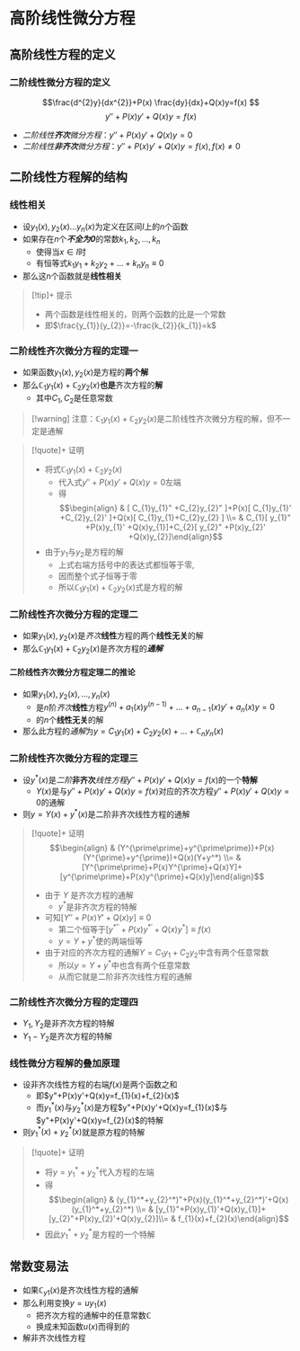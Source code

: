 # 高阶线性微分方程
## 高阶线性方程的定义

### 二阶线性微分方程的定义

$$\frac{d^{2}y}{dx^{2}}+P(x) \frac{dy}{dx}+Q(x)y=f(x) $$
 $$y''+P(x)y' +Q(x)y=f(x)$$


- *二阶线性**齐次**微分方程*：$y''+P(x)y' +Q(x)y=0$
- *二阶线性**非齐次**微分方程*：$y''+P(x)y' +Q(x)y=f(x),f(x)\neq 0$

## 二阶线性方程解的结构

### 线性相关

- 设$y_{1}(x),y_{2}(x)\dots y_{n}(x)$为定义在区间$I$上的$n$个函数
- 如果存在$n$个***不全为0***的常数$k_{1},k_{2},\dots ,k_{n}$
	- 使得当$x \in I$时
	- 有恒等式$k_{1}y_{1}+k_{2}y_{2}+\dots+k_{n}y_{n}\equiv0$
- 那么这n个函数就是**线性相关**

>[!tip]+  提示
> - 两个函数是线性相关的，则两个函数的比是一个常数
> - 即$\frac{y_{1}}{y_{2}}=-\frac{k_{2}}{k_{1}}=k$

### 二阶线性齐次微分方程的定理一

- 如果函数$y_{1}(x),y_{2}(x)$是方程的**两个解**
- 那么$\mathbb{C}_{1}y_{1}(x)+\mathbb{C}_{2}y_{2}(x)$**也是**齐次方程的**解**
	- 其中$C_{1},C_{2}$是任意常数


> [!warning] 注意：$\mathbb{C}_{1}y_{1}(x)+\mathbb{C}_{2}y_{2}(x)$是二阶线性齐次微分方程的解，但不一定是通解


>[!quote]+ 证明
> - 将式$\mathbb{C}_{1}y_{1}(x)+\mathbb{C}_{2}y_{2}(x)$
> 	- 代入式$y''+P(x)y' +Q(x)y=0$左端
> 	- 得$$\begin{align} & [  C_{1}y_{1}" +C_{2}y_{2}" ]+P(x)[ C_{1}y_{1}' +C_{2}y_{2}' ]+Q(x)[ C_{1}y_{1}+C_{2}y_{2} ]  \\=  &  C_{1}[ y_{1}" +P(x)y_{1}' +Q(x)y_{1}]+C_{2}[ y_{2}" +P(x)y_{2}' +Q(x)y_{2}]\end{align}$$
> - 由于$y_{1}$与$y_{2}$是方程的解
> 	- 上式右端方括号中的表达式都恒等于零,
> 	- 因而整个式子恒等于零
> 	- 所以$\mathbb{C}_{1}y_{1}(x)+\mathbb{C}_{2}y_{2}(x)$式是方程的解

### 二阶线性齐次微分方程的定理二

- 如果$y_{1}(x),y_{2}(x)$是*齐次***线性**方程的两个**线性无关**的解
- 那么$\mathbb{C}_{1}y_{1}(x)+\mathbb{C}_{2}y_{2}(x)$是齐次方程的***通解***

#### 二阶线性齐次微分方程定理二的推论

- 如果$y_{1}(x),y_{2}(x),\dots,y_{n}(x)$
	- 是$n$阶*齐次***线性**方程$y^{(n)}+a_{1}(x)y^{(n-1)}+\dots+a_{n-1}(x)y'+a_{n}(x)y=0$
	- 的$n$个**线性无关**的解
- 那么此方程的*通解*为$y=C_{1}y_{1}(x)+C_{2}y_{2}(x)+\dots+\mathbb{C}_{n}y_{n}(x)$


### 二阶线性齐次微分方程的定理三

- 设$y^{*}(x)$是*二阶***非齐次***线性方程*$y''+P(x)y'+Q(x)y=f(x)$的一个**特解**
	- $Y(x)$是与$y''+P(x)y'+Q(x)y=f(x)$对应的齐次方程$y''+P(x)y'+Q(x)y=0$的通解
- 则$y=Y(x)+y^{*}(x)$是二阶非齐次线性方程的通解
>[!quote]+ 证明
> $$\begin{align} & (Y^{\prime\prime}+y^{\prime\prime})+P(x)(Y^{\prime}+y^{\prime})+Q(x)(Y+y^*) \\= & [Y^{\prime\prime}+P(x)Y^{\prime}+Q(x)Y]+[y^{\prime\prime}+P(x)y^{\prime}+Q(x)y]\end{align}$$
> - 由于 $Y$ 是齐次方程的通解
> 	- $y^*$是非齐次方程的特解
> - 可知$[Y''+P(x)Y'+Q(x)y]\equiv0$
> 	- 第二个恒等于$[y^{*''}+P(x)y^{*'}+Q(x)y^{*}]\equiv f(x)$
> 	- $y=Y+y^*$使的两端恒等
> - 由于对应的齐次方程的通解$Y=C_1y_1+C_2y_2$中含有两个任意常数
> 	- 所以$y=Y+y^*$中也含有两个任意常数
> 	- 从而它就是二阶非齐次线性方程的通解

### 二阶线性齐次微分方程的定理四


- $Y_{1},Y_{2}$是非齐次方程的特解
- $Y_{1}-Y_{2}$是齐次方程的特解

### 线性微分方程解的叠加原理

- 设非齐次线性方程的右端$f(x)$是两个函数之和
	- 即$y"+P(x)y'+Q(x)y=f_{1}(x)+f_{2}(x)$
	- 而$y_{1}^*(x)$与$y_{2}^*(x)$是方程$y"+P(x)y'+Q(x)y=f_{1}(x)$与$y"+P(x)y'+Q(x)y=f_{2}(x)$的特解
- 则$y_{1}^*(x)+y_{2}^*(x)$就是原方程的特解


>[!quote]+ 证明
> - 将$y=y_{1}^{*}+y_{2}^{*}$代入方程的左端
> - 得 $$\begin{align} & (y_{1}^*+y_{2}^*)"+P(x)(y_{1}^*+y_{2}^*)'+Q(x)(y_{1}^*+y_{2}^*) \\= & [y_{1}"+P(x)y_{1}'+Q(x)y_{1}]+[y_{2}"+P(x)y_{2}'+Q(x)y_{2}]\\= & f_{1}(x)+f_{2}(x)\end{align}$$
> - 因此$y_{1}^{*}+y_{2}^{*}$是方程的一个特解

## 常数变易法

- 如果$\mathbb{C}_{y1}(x)$是齐次线性方程的通解
- 那么利用变换$y=u{y}_{1}(x)$
	- 把齐次方程的通解中的任意常数$\mathbb{C}$
	- 换成未知函数$u(x)$而得到的
- 解非齐次线性方程
